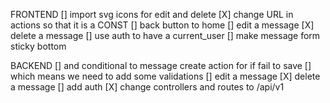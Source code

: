 FRONTEND
[] import svg icons for edit and delete
[X] change URL in actions so that it is a CONST
[] back button to home
[] edit a message
[X] delete a message
[] use auth to have a current_user
[] make message form sticky bottom 


BACKEND
[] and conditional to message create action for if fail to save
[] which means we need to add some validations
[] edit a message
[X] delete a message
[] add auth
[X] change controllers and routes to /api/v1